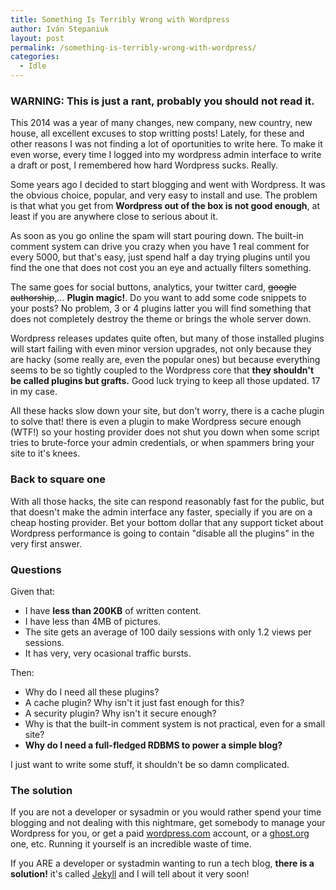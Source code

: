 ```yaml
---
title: Something Is Terribly Wrong with Wordpress
author: Iván Stepaniuk
layout: post
permalink: /something-is-terribly-wrong-with-wordpress/
categories:
  - Idle
---
```


### WARNING: This is just a rant, probably you should not read it.

This 2014 was a year of many changes, new company, new country, new house, all excellent excuses to stop writting posts! Lately, for these and other reasons I was not finding a lot of oportunities to write here. To make it even worse, every time I logged into my wordpress admin interface to write a draft or post, I remembered how hard Wordpress sucks. Really.

Some years ago I decided to start blogging and went with Wordpress. It was the obvious choice, popular, and very easy to install and use. The problem is that what you get from **Wordpress out of the box is not good enough**, at least if you are anywhere close to serious about it.

As soon as you go online the spam will start pouring down. The built-in comment system can drive you crazy when you have 1 real comment for every 5000, but that's easy, just spend half a day trying plugins until you find the one that does not cost you an eye and actually filters something.

The same goes for social buttons, analytics, your twitter card, <strike>google authorship</strike>,... **Plugin magic!**. Do you want to add some code snippets to your posts? No problem, 3 or 4 plugins latter you will find something that does not completely destroy the theme or brings the whole server down.

Wordpress releases updates quite often, but many of those installed plugins will start failing with even minor version upgrades, not only because they are hacky (some really are, even the popular ones) but because everything seems to be so tightly coupled to the Wordpress core that **they shouldn't be called plugins but grafts.** Good luck trying to keep all those updated. 17 in my case.

All these hacks slow down your site, but don't worry, there is a cache plugin to solve that! there is even a plugin to make Wordpress secure enough (WTF!) so your hosting provider does not shut you down when some script tries to brute-force your admin credentials, or when spammers bring your site to it's knees.

### Back to square one

With all those hacks, the site can respond reasonably fast for the public, but that doesn't make the admin interface any faster, specially if you are on a cheap hosting provider. Bet your bottom dollar that any support ticket about Wordpress performance is going to contain "disable all the plugins" in the very first answer.

### Questions

Given that:

* I have **less than 200KB** of written content.
* I have less than 4MB of pictures.
* The site gets an average of 100 daily sessions with only 1.2 views per sessions.
* It has very, very ocasional traffic bursts.

Then:

* Why do I need all these plugins?
* A cache plugin? Why isn't it just fast enough for this?
* A security plugin? Why isn't it secure enough?
* Why is that the built-in comment system is not practical, even for a small site?
* **Why do I need a full-fledged RDBMS to power a simple blog?**

I just want to write some stuff, it shouldn't be so damn complicated.

### The solution
If you are not a developer or sysadmin or you would rather spend your time blogging and not dealing with this nightmare, get somebody to manage your Wordpress for you, or get a paid [wordpress.com](wordpress.com) account, or a [ghost.org](Ghost) one, etc. Running it yourself is an incredible waste of time.

If you ARE a developer or systadmin wanting to run a tech blog, **there is a solution!** it's called [Jekyll](http://www.jekyllrb.com) and I will tell about it very soon!
